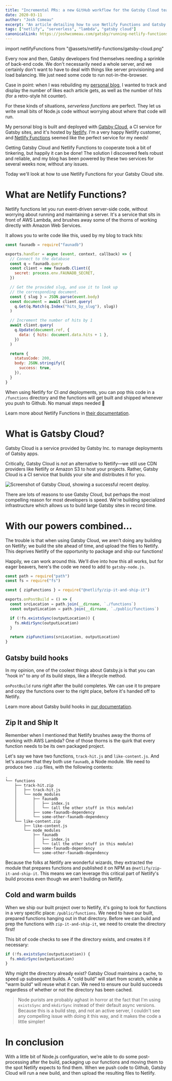 ```yaml
---
title: "Incremental PRs: a new GitHub workflow for the Gatsby Cloud team"
date: 2020-03-11
author: "Josh Comeau"
excerpt: "An article detailing how to use Netlify Functions and Gatsby Cloud together, to tremendous effect!"
tags: ["netlify", "serverless", "lambda", "gatsby cloud"]
canonicalLink: https://joshwcomeau.com/gatsby/running-netlify-functions-on-gatsby-cloud/
---
```


import netlifyFunctions from "@assets/netlify-functions/gatsby-cloud.png"

Every now and then, Gatsby developers find themselves needing a sprinkle of back-end code. We don't necessarily need a whole server, and we certainly don't want to have to deal with things like server provisioning and load balancing. We just need some code to run not-in-the-browser.

Case in point: when I was rebuilding my [personal blog](https://joshwcomeau.com/), I wanted to track and display the number of likes each article gets, as well as the number of hits (for a retro-style hit counter).

For these kinds of situations, _serverless functions_ are perfect. They let us write small bits of Node.js code without worrying about where that code will run.

My personal blog is built and deployed with [Gatsby Cloud](https://www.gatsbyjs.com/), a CI service for Gatsby sites, and it's hosted by [Netlify](https://www.netlify.com/). I'm a very happy Netlify customer, and [Netlify Functions](https://www.netlify.com/products/functions/) seemed like the perfect service for my needs!

Getting Gatsby Cloud and Netlify Functions to cooperate took a bit of tinkering, but happily it can be done! The solution I discovered feels robust and reliable, and my blog has been powered by these two services for several weeks now, without any issues.

Today we'll look at how to use Netlify Functions for your Gatsby Cloud site.

# What are Netlify Functions?

Netlify functions let you run event-driven server-side code, without worrying about running and maintaining a server. It's a service that sits in front of AWS Lambda, and brushes away some of the thorns of working directly with Amazon Web Services.

It allows you to write code like this, used by my blog to track hits:

```js
const faunadb = require("faunadb")

exports.handler = async (event, context, callback) => {
  // Connect to the database
  const q = faunadb.query
  const client = new faunadb.Client({
    secret: process.env.FAUNADB_SECRET,
  })

  // Get the provided slug, and use it to look up
  // the corresponding document.
  const { slug } = JSON.parse(event.body)
  const document = await client.query(
    q.Get(q.Match(q.Index("hits_by_slug"), slug))
  )

  // Increment the number of hits by 1
  await client.query(
    q.Update(document.ref, {
      data: { hits: document.data.hits + 1 },
    })
  )

  return {
    statusCode: 200,
    body: JSON.stringify({
      success: true,
    }),
  }
}
```

When using Netlify for CI _and_ deployments, you can pop this code in a `/functions` directory and the functions will get built and shipped whenever you push to Github. No manual steps needed 💯

Learn more about Netlify Functions in [their documentation](https://docs.netlify.com/functions/overview/).

# What is Gatsby Cloud?

Gatsby Cloud is a service provided by Gatsby Inc. to manage deployments of Gatsby apps.

Critically, Gatsby Cloud is _not_ an alternative to Netlify—we still use CDN providers like Netlify or Amazon S3 to host your projects. Rather, Gatsby Cloud is a CI service that builds your site and distributes it for you.

<img
  src={netlifyFunctions}
  caption="A screenshot of the Gatsby Cloud project dashboard. Need to work on my site's perf!"
  alt="Screenshot of Gatsby Cloud, showing a successful recent deploy."
/>

There are lots of reasons to use Gatsby Cloud, but perhaps the most compelling reason for most developers is speed. We're building specialized infrastructure which allows us to build large Gatsby sites in record time.

# With our powers combined…

The trouble is that when using Gatsby Cloud, we aren't doing any building on Netlify; we build the site ahead of time, and upload the files to Netlify. This deprives Netlify of the opportunity to package and ship our functions!

Happily, we can work around this. We'll dive into how this all works, but for eager beavers, here's the code we need to add to `gatsby-node.js`.

```js
const path = require("path")
const fs = require("fs")

const { zipFunctions } = require("@netlify/zip-it-and-ship-it")

exports.onPostBuild = () => {
  const srcLocation = path.join(__dirname, `./functions`)
  const outputLocation = path.join(__dirname, `./public/functions`)

  if (!fs.existsSync(outputLocation)) {
    fs.mkdirSync(outputLocation)
  }

  return zipFunctions(srcLocation, outputLocation)
}
```

## Gatsby build hooks

In my opinion, one of the coolest things about Gatsby.js is that you can "hook in" to any of its build steps, like a lifecycle method.

`onPostBuild` runs right after the build completes. We can use it to prepare and copy the functions over to the right place, before it's handed off to Netlify.

Learn more about Gatsby build hooks in [our documentation](https://www.gatsbyjs.org/docs/node-apis/).

## Zip It and Ship It

Remember when I mentioned that Netlify brushes away the thorns of working with AWS Lambda? One of those thorns is the quirk that every function needs to be its own packaged project.

Let's say we have two functions, `track-hit.js` and `like-content.js`. And let's assume that they both use `faunadb`, a Node module. We need to produce two `.zip` files, with the following contents:

```
.
└── functions
    ├── track-hit.zip
    │   ├── track-hit.js
    │   └── node_modules
    │       ├── faunadb
    │       │   ├── index.js
    │       │   └── (all the other stuff in this module)
    │       ├── some-faunadb-dependency
    │       └── some-other-faunadb-dependency
    └── like-content.zip
        ├── like-content.js
        └── node_modules
            ├── faunadb
            │   ├── index.js
            │   └── (all the other stuff in this module)
            ├── some-faunadb-dependency
            └── some-other-faunadb-dependency
```

Because the folks at Netlify are wonderful wizards, they extracted the module that prepares functions and published it on NPM as `@netlify/zip-it-and-ship-it`. This means we can leverage this critical part of Netlify's build process even though we aren't building on Netlify.

## Cold and warm builds

When we ship our built project over to Netlify, it's going to look for functions in a very specific place: `/public/functions`. We need to have our built, prepared functions hanging out in that directory. Before we can build and prep the functions with `zip-it-and-ship-it`, we need to create the directory first!

This bit of code checks to see if the directory exists, and creates it if necessary:

```js
if (!fs.existsSync(outputLocation)) {
  fs.mkdirSync(outputLocation)
}
```

Why might the directory already exist? Gatsby Cloud maintains a cache, to speed up subsequent builds. A "cold build" will start from scratch, while a "warm build" will reuse what it can. We need to ensure our build succeeds regardless of whether or not the directory has been cached.

> Node purists are probably aghast in horror at the fact that I'm using `existsSync` and `mkdirSync` instead of their default async versions. Because this is a build step, and not an active server, I couldn't see any compelling issue with doing it this way, and it makes the code a little simpler!

# In conclusion

With a little bit of Node.js configuration, we're able to do some post-processing after the build, packaging up our functions and moving them to the spot Netlify expects to find them. When we push code to Github, Gatsby Cloud will run a new build, and then upload the resulting files to Netlify.
